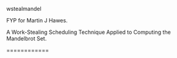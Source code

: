 wstealmandel

FYP for Martin J Hawes.

A Work-Stealing Scheduling Technique Applied to Computing the Mandelbrot Set.

============
